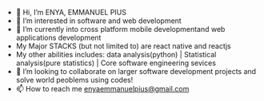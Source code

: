 - 👋 Hi, I’m ENYA, EMMANUEL PIUS
- 👀 I’m interested in software and web development
- 🌱 I’m currently into cross platform mobile developmentand web applications development
- My Major STACKS (but not limited to) are react native and reactjs
- My other abilities includes: data analysis(python) | Statistical analysis(pure statistics) | Core software engineering sevices
- 💞️ I’m looking to collaborate on larger software development projects and solve world peoblems using codes!
- 📫 How to reach me enyaemmanuelpius@gmail.com

<!---
emmyCode4495/emmyCode4495 is a ✨ special ✨ repository because its `README.md` (this file) appears on your GitHub profile.
You can click the Preview link to take a look at your changes.
--->
